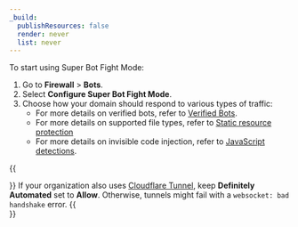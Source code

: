```yaml
---
_build:
  publishResources: false
  render: never
  list: never
---
```


To start using Super Bot Fight Mode:

1.  Go to **Firewall** > **Bots**.
2.  Select **Configure Super Bot Fight Mode**.
3.  Choose how your domain should respond to various types of traffic:
    *   For more details on verified bots, refer to [Verified Bots](/bots/concepts/bot/#verified-bots).
    *   For more details on supported file types, refer to [Static resource protection](/bots/reference/static-resources/)
    *   For more details on invisible code injection, refer to [JavaScript detections](/bots/reference/javascript-detections/).

{{<Aside type="warning" header="Warning">}}
If your organization also uses [Cloudflare Tunnel](/cloudflare-one/connections/connect-apps/), keep **Definitely Automated** set to **Allow**. Otherwise, tunnels might fail with a `websocket: bad handshake` error.
{{</Aside>}}
